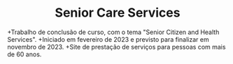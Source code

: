 <h1 align="center"> Senior Care Services </h1>

+Trabalho de conclusão de curso, com o tema "Senior Citizen and Health Services". 
+Iniciado em fevereiro de 2023 e previsto para finalizar em novembro de 2023.
+Site de prestação de serviços para pessoas com mais de 60 anos.
